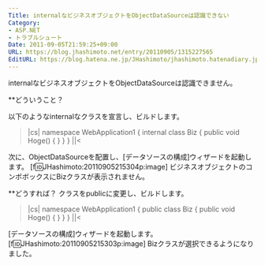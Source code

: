```yaml
---
Title: internalなビジネスオブジェクトをObjectDataSourceは認識できない
Category:
- ASP.NET
- トラブルシュート
Date: 2011-09-05T21:59:25+09:00
URL: https://blog.jhashimoto.net/entry/20110905/1315227565
EditURL: https://blog.hatena.ne.jp/JHashimoto/jhashimoto.hatenadiary.jp/atom/entry/12921228815717257320
---
```


internalなビジネスオブジェクトをObjectDataSourceは認識できません。

**どういうこと？

以下のようなinternalなクラスを宣言し、ビルドします。
>|cs|
namespace WebApplication1 {
    internal class Biz {
        public void Hoge() {
        }
    }
}
||<

次に、ObjectDataSourceを配置し、[データソースの構成]ウィザードを起動します。
[f:id:JHashimoto:20110905215304p:image]
ビジネスオブジェクトのコンボボックスにBizクラスが表示されません。

**どうすれば？
クラスをpublicに変更し、ビルドします。
>|cs|
namespace WebApplication1 {
    public class Biz {
        public void Hoge() {
        }
    }
}
||<

[データソースの構成]ウィザードを起動します。
[f:id:JHashimoto:20110905215303p:image]
Bizクラスが選択できるようになりました。
